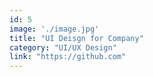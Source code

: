 ```yaml
---
id: 5
image: './image.jpg'
title: "UI Deisgn for Company"
category: "UI/UX Design"
link: "https://github.com"
---
```

